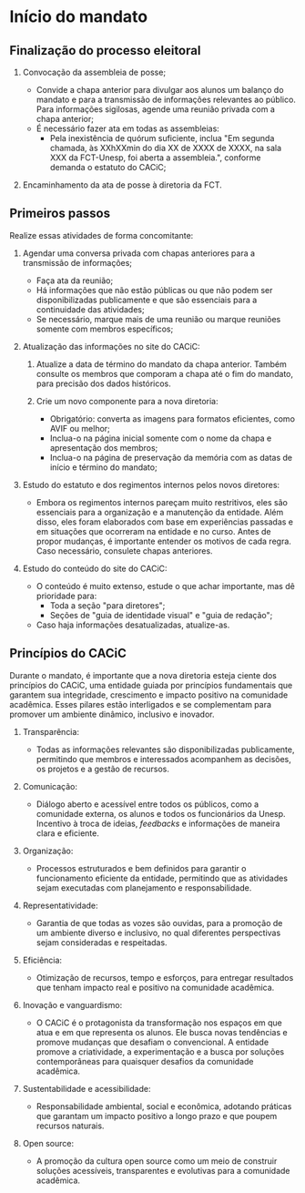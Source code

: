 # Início do mandato

## Finalização do processo eleitoral

1. Convocação da assembleia de posse;

   - Convide a chapa anterior para divulgar aos alunos um balanço do mandato e para a transmissão de informações relevantes ao público. Para informações sigilosas, agende uma reunião privada com a chapa anterior;
   - É necessário fazer ata em todas as assembleias:
     - Pela inexistência de quórum suficiente, inclua "Em segunda chamada, às XXhXXmin do dia XX de XXXX de XXXX, na sala XXX da FCT-Unesp, foi aberta a assembleia.", conforme demanda o estatuto do CACiC;

1. Encaminhamento da ata de posse à diretoria da FCT.

## Primeiros passos

Realize essas atividades de forma concomitante:

1. Agendar uma conversa privada com chapas anteriores para a transmissão de informações;

   - Faça ata da reunião;
   - Há informações que não estão públicas ou que não podem ser disponibilizadas publicamente e que são essenciais para a continuidade das atividades;
   - Se necessário, marque mais de uma reunião ou marque reuniões somente com membros específicos;

1. Atualização das informações no site do CACiC:

   1. Atualize a data de término do mandato da chapa anterior. Também consulte os membros que comporam a chapa até o fim do mandato, para precisão dos dados históricos.
   1. Crie um novo componente para a nova diretoria:

      - Obrigatório: converta as imagens para formatos eficientes, como AVIF ou melhor;
      - Inclua-o na página inicial somente com o nome da chapa e apresentação dos membros;
      - Inclua-o na página de preservação da memória com as datas de início e término do mandato;

1. Estudo do estatuto e dos regimentos internos pelos novos diretores:

   - Embora os regimentos internos pareçam muito restritivos, eles são essenciais para a organização e a manutenção da entidade. Além disso, eles foram elaborados com base em experiências passadas e em situações que ocorreram na entidade e no curso. Antes de propor mudanças, é importante entender os motivos de cada regra. Caso necessário, consulete chapas anteriores.

1. Estudo do conteúdo do site do CACiC:

   - O conteúdo é muito extenso, estude o que achar importante, mas dê prioridade para:
     - Toda a seção "para diretores";
     - Seções de "guia de identidade visual" e "guia de redação";
   - Caso haja informações desatualizadas, atualize-as.

## Princípios do CACiC

Durante o mandato, é importante que a nova diretoria esteja ciente dos princípios do CACiC, uma entidade guiada por princípios fundamentais que garantem sua integridade, crescimento e impacto positivo na comunidade acadêmica. Esses pilares estão interligados e se complementam para promover um ambiente dinâmico, inclusivo e inovador.

1. Transparência:

   - Todas as informações relevantes são disponibilizadas publicamente, permitindo que membros e interessados acompanhem as decisões, os projetos e a gestão de recursos.

1. Comunicação:

   - Diálogo aberto e acessível entre todos os públicos, como a comunidade externa, os alunos e todos os funcionários da Unesp. Incentivo à troca de ideias, _feedbacks_ e informações de maneira clara e eficiente.

1. Organização:

   - Processos estruturados e bem definidos para garantir o funcionamento eficiente da entidade, permitindo que as atividades sejam executadas com planejamento e responsabilidade.

1. Representatividade:

   - Garantia de que todas as vozes são ouvidas, para a promoção de um ambiente diverso e inclusivo, no qual diferentes perspectivas sejam consideradas e respeitadas.

1. Eficiência:

   - Otimização de recursos, tempo e esforços, para entregar resultados que tenham impacto real e positivo na comunidade acadêmica.

1. Inovação e vanguardismo:

   - O CACiC é o protagonista da transformação nos espaços em que atua e em que representa os alunos. Ele busca novas tendências e promove mudanças que desafiam o convencional. A entidade promove a criatividade, a experimentação e a busca por soluções contemporâneas para quaisquer desafios da comunidade acadêmica.

1. Sustentabilidade e acessibilidade:

   - Responsabilidade ambiental, social e econômica, adotando práticas que garantam um impacto positivo a longo prazo e que poupem recursos naturais.

1. Open source:

   - A promoção da cultura open source como um meio de construir soluções acessíveis, transparentes e evolutivas para a comunidade acadêmica.
